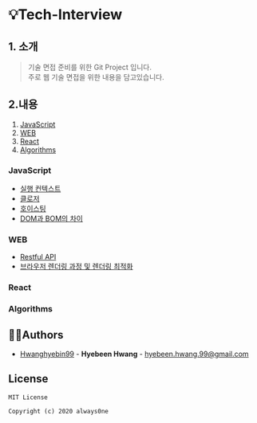 # 💡Tech-Interview
## 1. 소개
> 기술 면접 준비를 위한 Git Project 입니다.  
> 주로 웹 기술 면접을 위한 내용을 담고있습니다. 

## 2.내용
  1. [JavaScript](###JavaScript)
  2. [WEB](###WEB)
  2. [React](###React)
  2. [Algorithms](###Algorithms)

### JavaScript
* [실행 컨텍스트](https://github.com/Hwanghyebin99/Tech-Interview/blob/master/Javascript/%EC%8B%A4%ED%96%89%20%EC%BB%A8%ED%85%8D%EC%8A%A4%ED%8A%B8.md)
* [클로저](https://github.com/Hwanghyebin99/Tech-Interview/blob/master/Javascript/클로저(Closure).md)
* [호이스팅](https://github.com/Hwanghyebin99/Tech-Interview/blob/master/Javascript/호이스팅.md)
* [DOM과 BOM의 차이](https://github.com/Hwanghyebin99/Tech-Interview/blob/master/Javascript/DOM과_BOM.md)

### WEB
* [Restful API](https://github.com/Hwanghyebin99/Tech-Interview/blob/master/Web/REST%20API란.md)
* [브라우저 렌더링 과정 및 렌더링 최적화](https://github.com/Hwanghyebin99/Tech-Interview/blob/master/Web/%EB%B8%8C%EB%9D%BC%EC%9A%B0%EC%A0%80_%EB%A0%8C%EB%8D%94%EB%A7%81.md)

### React

### Algorithms

## 👩‍💻Authors
  - [Hwanghyebin99](https://github.com/Hwanghyebin99) - **Hyebeen Hwang** - <hyebeen.hwang.99@gmail.com>

## License

```
MIT License

Copyright (c) 2020 always0ne
